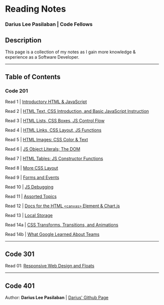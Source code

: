 # Reading Notes

### Darius Lee Pasilaban | Code Fellows

## Description
This page is a collection of my notes as I gain more knowledge & experience as a Software Developer.

---

## Table of Contents

### Code 201

Read 1 \| [Introductory HTML & JavaScript](201/class-01.md)

Read 2 \| [HTML Text, CSS Introduction, and Basic JavaScript Instruction](201/class-02.md)

Read 3 \| [HTML Lists, CSS Boxes, JS Control Flow](201/class-03.md)

Read 4 \| [HTML Links, CSS Layout, JS Functions](201/class-04.md)

Read 5 \| [HTML Images: CSS Color & Text](201/class-05.md)

Read 6 \| [JS Object Literals; The DOM](201/class-06.md)

Read 7 \| [HTML Tables: JS Constructor Functions](201/class-07.md)

Read 8 \| [More CSS Layout](201/class-08.md)

Read 9 \| [Forms and Events](201/class-09.md)

Read 10 \| [JS Debugging](201/class-10.md)

Read 11 \| [Assorted Topics](201/class-11.md)

Read 12 \| [Docs for the HTML `<canvas>` Element & Chart.js](201/class-12.md)

Read 13 \| [Local Storage](201/class-13.md)

Read 14a \| [CSS Transforms, Transitions, and Animations](201/class-14a.md)

Read 14b \| [What Google Learned About Teams](201/class-14b.md)

---

## Code 301

Read 01: [Responsive Web Design and Floats](301/Read-01.md)

---

## Code 401

Author: **Darius Lee Pasilaban** \| [Darius' Github Page](https://github.com/pdariuslee)
